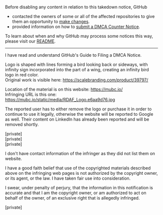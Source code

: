 Before disabling any content in relation to this takedown notice, GitHub
- contacted the owners of some or all of the affected repositories to give them an opportunity to [make changes](https://docs.github.com/en/github/site-policy/dmca-takedown-policy#a-how-does-this-actually-work).
- provided information on how to [submit a DMCA Counter Notice](https://docs.github.com/en/articles/guide-to-submitting-a-dmca-counter-notice).

To learn about when and why GitHub may process some notices this way, please visit our [README](https://github.com/github/dmca/blob/master/README.md#anatomy-of-a-takedown-notice).

---

I have read and understand GitHub's Guide to Filing a DMCA Notice.

Logo is shaped with lines forming a bird looking back or sideways, with infinity sign incorporated into the part of a wing, creating an infinity bird logo in red color.  
Original work is visible here: https://scalebranding.com/product/39797/

Location of the material is on this website: https://mubc.io/   
Infringing URL is this one: https://mubc.io/static/media/RDAF_Logo.e6aa9d76.jpg

The reported user has to either remove the logo or purchase it in order to continue to use it legally, otherwise the website will be reported to Google as well. Their content on LinkedIn has already been reported and will be removed shortly.

[private]  
[private]  
[private]

I don't have contact information of the infringer as they did not list them on website.

I have a good faith belief that use of the copyrighted materials described above on the infringing web pages is not authorized by the copyright owner, or its agent, or the law. I have taken fair use into consideration.

I swear, under penalty of perjury, that the information in this notification is accurate and that I am the copyright owner, or am authorized to act on behalf of the owner, of an exclusive right that is allegedly infringed.

[private]
